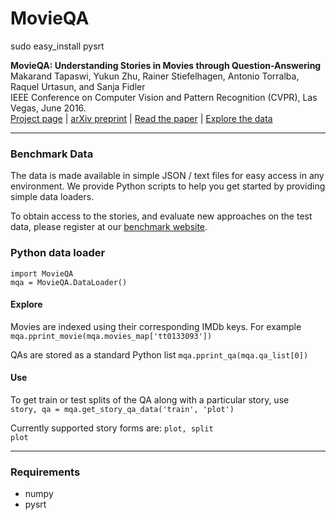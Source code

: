 # MovieQA

sudo easy_install pysrt

<strong>MovieQA: Understanding Stories in Movies through Question-Answering</strong>  
Makarand Tapaswi, Yukun Zhu, Rainer Stiefelhagen, Antonio Torralba, Raquel Urtasun, and Sanja Fidler  
IEEE Conference on Computer Vision and Pattern Recognition (CVPR), Las Vegas, June 2016.  
[Project page](http://movieqa.cs.toronto.edu) |
[arXiv preprint](http://arxiv.org/abs/1512.02902) |
[Read the paper](http://arxiv.org/abs/1512.02902) |
[Explore the data](http://movieqa.cs.toronto.edu/examples/)

----

### Benchmark Data
The data is made available in simple JSON / text files for easy access in any environment. We provide Python scripts to help you get started by providing simple data loaders.

To obtain access to the stories, and evaluate new approaches on the test data, please register at our [benchmark website](http://movieqa.cs.toronto.edu/).


### Python data loader
<code>import MovieQA</code>  
<code>mqa = MovieQA.DataLoader()</code>  

#### Explore
Movies are indexed using their corresponding IMDb keys. For example  
<code>mqa.pprint_movie(mqa.movies_map['tt0133093'])</code>

QAs are stored as a standard Python list
<code>mqa.pprint_qa(mqa.qa_list[0])</code>

#### Use
To get train or test splits of the QA along with a particular story, use  
<code>story, qa = mqa.get_story_qa_data('train', 'plot')</code>

Currently supported story forms are: <code>plot, split plot</code>

----

### Requirements
- numpy
- pysrt


